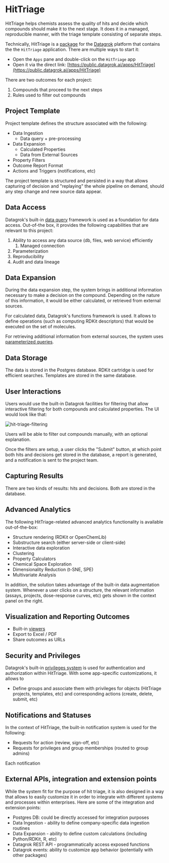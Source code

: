 # HitTriage

HitTriage helps chemists assess the quality of hits and decide which compounds should make it to the next stage. It does
it in a managed, reproducible manner, with the triage template consisting of separate steps.

Technically, HitTriage is a [package](https://datagrok.ai/help/develop/develop#packages)
for the [Datagrok](https://datagrok.ai) platform that contains the the `HitTriage` application. There are multiple ways
to start it:

* Open the `Apps` pane and double-click on the `HitTriage` app
* Open it via the direct link: [https://public.datagrok.ai/apps/HitTriage](https://public.datagrok.ai/apps/HitTriage)

There are two outcomes for each project:

1. Compounds that proceed to the next steps
2. Rules used to filter out compounds

## Project Template

Project template defines the structure associated with the following:

* Data Ingestion
  * Data query + pre-processing
* Data Expansion
  * Calculated Properties
  * Data from External Sources
* Property Filters
* Outcome Report Format
* Actions and Triggers (notifications, etc)

The project template is structured and persisted in a way that allows capturing of decision and "replaying" the whole
pipeline on demand, should any step change and new source data appear.

## Data Access

Datagrok's built-in [data query](../../help/access/access.md#data-query) framework is used as a foundation for data access.
Out-of-the box, it provides the following capabilities that are relevant to this project:

1. Ability to access any data source (db, files, web service) efficiently
    1. Managed connection
2. Parameterization
3. Reproducibility
4. Audit and data lineage

## Data Expansion

During the data expansion step, the system brings in additional information necessary to make a decision on the
compound. Depending on the nature of this information, it would be either calculated, or retrieved from external
sources.

For calculated data, Datagrok's functions framework is used. It allows to define operations (such as computing RDKit
descriptors) that would be executed on the set of molecules.

For retrieving additional information from external sources, the system uses
[parameterized queries](../../help/access/access.md#data-query).

## Data Storage

The data is stored in the Postgres database. RDKit cartridge is used for efficient searches. Templates are stored in the
same database.

## User Interactions

Users would use the built-in Datagrok facilities for filtering that allow interactive filtering for both compounds and
calculated properties. The UI would look like that:

![hit-triage-filtering](images/hit-triage-filtering.png)

Users will be able to filter out compounds manually, with an optional explanation.

Once the filters are setup, a user clicks the "Submit" button, at which point both hits and decisions get stored in the
database, a report is generated, and a notification is sent to the project team.

## Capturing Results

There are two kinds of results: hits and decisions. Both are stored in the database.

## Advanced Analytics

The following HitTriage-related advanced analytics functionality is available out-of-the-box:

* Structure rendering (RDKit or OpenChemLib)
* Substructure search (either server-side or client-side)
* Interactive data exploration
* Clustering
* Property Calculators
* Chemical Space Exploration
* Dimensionality Reduction (t-SNE, SPE)
* Multivariate Analysis

In addition, the solution takes advantage of the built-in data augmentation system. Whenever a user clicks on a
structure, the relevant information (assays, projects, dose-response curves, etc)
gets shown in the context panel on the right.

## Visualization and Reporting Outcomes

* Built-in [viewers](../../help/visualize/viewers.md)
* Export to Excel / PDF
* Share outcomes as URLs

## Security and Privileges

Datagrok's built-in [privileges system](https://datagrok.ai/help/govern/security)
is used for authentication and authorization within HitTriage. With some app-specific customizations, it allows to

* Define groups and associate them with privileges for objects (HitTriage projects, templates, etc)
  and corresponding actions (create, delete, submit, etc)

## Notifications and Statuses

In the context of HitTriage, the built-in notification system is used for the following:

* Requests for action (review, sign-off, etc)
* Requests for privileges and group memberships (routed to group admins)

Each notification

## External APIs, integration and extension points

While the system fit for the purpose of hit triage, it is also designed in a way that allows to easily customize it in
order to integrate with different systems and processes within enterprises. Here are some of the integration and
extension points:

* Postgres DB: could be directly accessed for integration purposes
* Data Ingestion - ability to define company-specific data ingestion routines
* Data Expansion - ability to define custom calculations (including Python/RDKit, R, etc)
* Datagrok REST API - programmatically access exposed functions
* Datagrok events: ability to customize app behavior (potentially with other packages)
